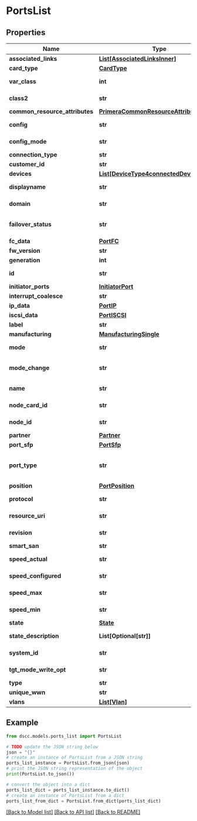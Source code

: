 # PortsList


## Properties

Name | Type | Description | Notes
------------ | ------------- | ------------- | -------------
**associated_links** | [**List[AssociatedLinksInner]**](AssociatedLinksInner.md) | Associated Links Details | [optional] 
**card_type** | [**CardType**](CardType.md) |  | [optional] 
**var_class** | **int** | Fibre Channel class (can be either 2 or 3) | [optional] 
**class2** | **str** | Class2 state and configuration | [optional] 
**common_resource_attributes** | [**PrimeraCommonResourceAttributes**](PrimeraCommonResourceAttributes.md) |  | [optional] 
**config** | **str** | Configuration state of port | [optional] 
**config_mode** | **str** | Connection mode of the port | [optional] 
**connection_type** | **str** | port connection type | [optional] 
**customer_id** | **str** | customerId | [optional] 
**devices** | [**List[DeviceType4connectedDevicesInner]**](DeviceType4connectedDevicesInner.md) |  | [optional] 
**displayname** | **str** | Name to be used for display purposes | [optional] 
**domain** | **str** | Domain that the resource belongs to | [optional] 
**failover_status** | **str** | Failover status of this port and the partner &#x60;Filter, Sort&#x60; | [optional] 
**fc_data** | [**PortFC**](PortFC.md) |  | [optional] 
**fw_version** | **str** | Firmware version | [optional] 
**generation** | **int** | generation | [optional] 
**id** | **str** | Unique Identifier of the resource &#x60;Filter&#x60; | [optional] 
**initiator_ports** | [**InitiatorPort**](InitiatorPort.md) |  | [optional] 
**interrupt_coalesce** | **str** | Interrupt Coalesce | [optional] 
**ip_data** | [**PortIP**](PortIP.md) |  | [optional] 
**iscsi_data** | [**PortISCSI**](PortISCSI.md) |  | [optional] 
**label** | **str** | Label &#x60;Filter, Sort&#x60; | [optional] 
**manufacturing** | [**ManufacturingSingle**](ManufacturingSingle.md) |  | [optional] 
**mode** | **str** | Current mode the port is in &#x60;Filter, Sort&#x60; | [optional] 
**mode_change** | **str** | Indicates if the mode change is allowed or prohibited | [optional] 
**name** | **str** | Name of the resource &#x60;Filter, Sort&#x60; | [optional] 
**node_card_id** | **str** | Unique Identifier of the node adapter card | [optional] 
**node_id** | **str** | Unique Identifier of the node &#x60;Filter&#x60; | [optional] 
**partner** | [**Partner**](Partner.md) |  | [optional] 
**port_sfp** | [**PortSfp**](PortSfp.md) |  | [optional] 
**port_type** | **str** | Type of the port based on the device it is connected to &#x60;Filter, Sort&#x60; | [optional] 
**position** | [**PortPosition**](PortPosition.md) |  | [optional] 
**protocol** | **str** | Current protocol the port is in &#x60;Filter, Sort&#x60; | [optional] 
**resource_uri** | **str** | resourceUri for detailed port object | [optional] 
**revision** | **str** | Revision of the Host Bus Adapter | [optional] 
**smart_san** | **str** | Smart SAN status | [optional] 
**speed_actual** | **str** | Actual speed that port is running at  &#x60;Filter&#x60; | [optional] 
**speed_configured** | **str** | Speed that is configured to run as | [optional] 
**speed_max** | **str** | Maximum speed that port can run at | [optional] 
**speed_min** | **str** | Minimum speed that port can run at | [optional] 
**state** | [**State**](State.md) |  | [optional] 
**state_description** | **List[Optional[str]]** | Detailed descriptions of the port state | [optional] 
**system_id** | **str** | SystemUid/SerialNumber of the array. | [optional] 
**tgt_mode_write_opt** | **str** | Target mode write optimization setting | [optional] 
**type** | **str** | type | [optional] 
**unique_wwn** | **str** | Unique WWN setting | [optional] 
**vlans** | [**List[Vlan]**](Vlan.md) |  | [optional] 

## Example

```python
from dscc.models.ports_list import PortsList

# TODO update the JSON string below
json = "{}"
# create an instance of PortsList from a JSON string
ports_list_instance = PortsList.from_json(json)
# print the JSON string representation of the object
print(PortsList.to_json())

# convert the object into a dict
ports_list_dict = ports_list_instance.to_dict()
# create an instance of PortsList from a dict
ports_list_from_dict = PortsList.from_dict(ports_list_dict)
```
[[Back to Model list]](../README.md#documentation-for-models) [[Back to API list]](../README.md#documentation-for-api-endpoints) [[Back to README]](../README.md)


